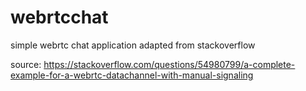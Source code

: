 # webrtcchat
simple webrtc chat application adapted from stackoverflow

source: https://stackoverflow.com/questions/54980799/a-complete-example-for-a-webrtc-datachannel-with-manual-signaling
